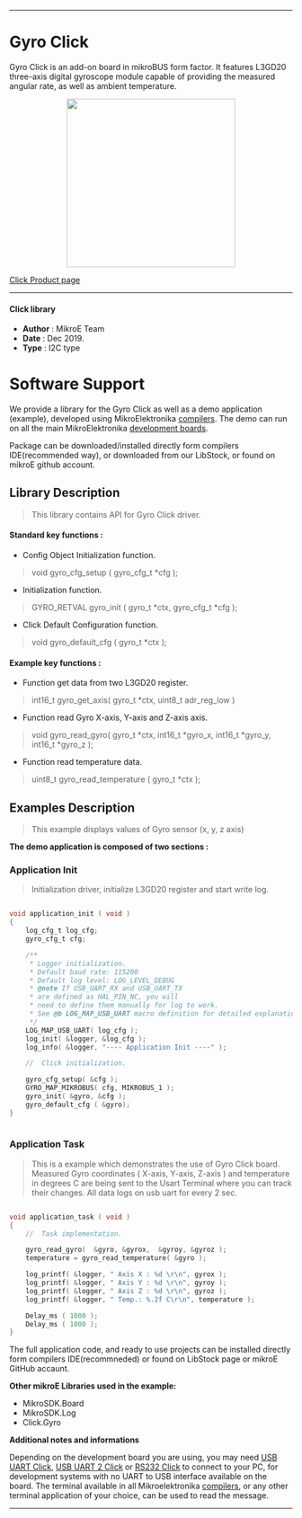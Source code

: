 

---
# Gyro Click

Gyro Click is an add-on board in mikroBUS form factor. It features L3GD20 three-axis digital gyroscope module capable of providing the measured angular rate, as well as ambient temperature.

<p align="center">
  <img src="https://download.mikroe.com/images/click_for_ide/gyro_click.png" height=300px>
</p>

[Click Product page](https://www.mikroe.com/gyro-click)

---


#### Click library 

- **Author**        : MikroE Team
- **Date**          : Dec 2019.
- **Type**          : I2C type


# Software Support

We provide a library for the Gyro Click 
as well as a demo application (example), developed using MikroElektronika 
[compilers](https://shop.mikroe.com/compilers). 
The demo can run on all the main MikroElektronika [development boards](https://shop.mikroe.com/development-boards).

Package can be downloaded/installed directly form compilers IDE(recommended way), or downloaded from our LibStock, or found on mikroE github account. 

## Library Description

> This library contains API for Gyro Click driver.

#### Standard key functions :

- Config Object Initialization function.
> void gyro_cfg_setup ( gyro_cfg_t *cfg ); 
 
- Initialization function.
> GYRO_RETVAL gyro_init ( gyro_t *ctx, gyro_cfg_t *cfg );

- Click Default Configuration function.
> void gyro_default_cfg ( gyro_t *ctx );


#### Example key functions :

- Function get data from two L3GD20 register.
> int16_t gyro_get_axis( gyro_t *ctx, uint8_t adr_reg_low )
 
- Function read Gyro X-axis, Y-axis and Z-axis axis.
> void gyro_read_gyro( gyro_t *ctx, int16_t *gyro_x, int16_t *gyro_y, int16_t *gyro_z );

- Function read temperature data.
> uint8_t gyro_read_temperature ( gyro_t *ctx );

## Examples Description

> This example displays values of Gyro sensor (x, y, z axis)

**The demo application is composed of two sections :**

### Application Init 

> Initialization driver, initialize L3GD20 register and start write log.

```c

void application_init ( void )
{
    log_cfg_t log_cfg;
    gyro_cfg_t cfg;

    /** 
     * Logger initialization.
     * Default baud rate: 115200
     * Default log level: LOG_LEVEL_DEBUG
     * @note If USB_UART_RX and USB_UART_TX 
     * are defined as HAL_PIN_NC, you will 
     * need to define them manually for log to work. 
     * See @b LOG_MAP_USB_UART macro definition for detailed explanation.
     */
    LOG_MAP_USB_UART( log_cfg );
    log_init( &logger, &log_cfg );
    log_info( &logger, "---- Application Init ----" );

    //  Click initialization.

    gyro_cfg_setup( &cfg );
    GYRO_MAP_MIKROBUS( cfg, MIKROBUS_1 );
    gyro_init( &gyro, &cfg );
    gyro_default_cfg ( &gyro);
}
  
```

### Application Task

> This is a example which demonstrates the use of Gyro Click board.
> Measured Gyro coordinates ( X-axis, Y-axis, Z-axis ) and temperature in degrees C are being sent
> to the Usart Terminal where you can track their changes.
> All data logs on usb uart for every 2 sec. 

```c

void application_task ( void )
{
    //  Task implementation.

    gyro_read_gyro(  &gyro, &gyrox,  &gyroy, &gyroz );
    temperature = gyro_read_temperature( &gyro );

    log_printf( &logger, " Axis X : %d \r\n", gyrox );
    log_printf( &logger, " Axis Y : %d \r\n", gyroy );
    log_printf( &logger, " Axis Z : %d \r\n", gyroz );
    log_printf( &logger, " Temp.: %.2f C\r\n", temperature );

    Delay_ms ( 1000 );
    Delay_ms ( 1000 );
}


```


The full application code, and ready to use projects can be  installed directly form compilers IDE(recommneded) or found on LibStock page or mikroE GitHub accaunt.

**Other mikroE Libraries used in the example:** 

- MikroSDK.Board
- MikroSDK.Log
- Click.Gyro

**Additional notes and informations**

Depending on the development board you are using, you may need 
[USB UART Click](https://shop.mikroe.com/usb-uart-click), 
[USB UART 2 Click](https://shop.mikroe.com/usb-uart-2-click) or 
[RS232 Click](https://shop.mikroe.com/rs232-click) to connect to your PC, for 
development systems with no UART to USB interface available on the board. The 
terminal available in all Mikroelektronika 
[compilers](https://shop.mikroe.com/compilers), or any other terminal application 
of your choice, can be used to read the message.



---
